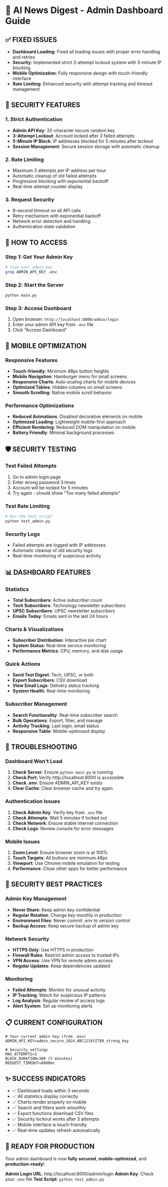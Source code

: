 # 🚀 AI News Digest - Admin Dashboard Guide

## ✅ **FIXED ISSUES**
- **Dashboard Loading**: Fixed all loading issues with proper error handling and retries
- **Security**: Implemented strict 3-attempt lockout system with 5-minute IP blocking
- **Mobile Optimization**: Fully responsive design with touch-friendly interface
- **Rate Limiting**: Enhanced security with attempt tracking and timeout management

## 🔐 **SECURITY FEATURES**

### **1. Strict Authentication**
- **Admin API Key**: 32-character secure random key
- **3-Attempt Lockout**: Account locked after 3 failed attempts
- **5-Minute IP Block**: IP addresses blocked for 5 minutes after lockout
- **Session Management**: Secure session storage with automatic cleanup

### **2. Rate Limiting**
- Maximum 3 attempts per IP address per hour
- Automatic cleanup of old failed attempts
- Progressive blocking with exponential backoff
- Real-time attempt counter display

### **3. Request Security**
- 8-second timeout on all API calls
- Retry mechanism with exponential backoff
- Network error detection and handling
- Authentication state validation

## 🎯 **HOW TO ACCESS**

### **Step 1: Get Your Admin Key**
```bash
# View your admin key
grep ADMIN_API_KEY .env
```

### **Step 2: Start the Server**
```bash
python main.py
```

### **Step 3: Access Dashboard**
1. Open browser: `http://localhost:8000/admin/login`
2. Enter your admin API key from `.env` file
3. Click "Access Dashboard"

## 📱 **MOBILE OPTIMIZATION**

### **Responsive Features**
- **Touch-friendly**: Minimum 48px button heights
- **Mobile Navigation**: Hamburger menu for small screens
- **Responsive Charts**: Auto-scaling charts for mobile devices
- **Optimized Tables**: Hidden columns on small screens
- **Smooth Scrolling**: Native mobile scroll behavior

### **Performance Optimizations**
- **Reduced Animations**: Disabled decorative elements on mobile
- **Optimized Loading**: Lightweight mobile-first approach
- **Efficient Rendering**: Reduced DOM manipulation on mobile
- **Battery Friendly**: Minimal background processes

## 🛡️ **SECURITY TESTING**

### **Test Failed Attempts**
1. Go to admin login page
2. Enter wrong password 3 times
3. Account will be locked for 5 minutes
4. Try again - should show "Too many failed attempts"

### **Test Rate Limiting**
```bash
# Run the test script
python test_admin.py
```

### **Security Logs**
- Failed attempts are logged with IP addresses
- Automatic cleanup of old security logs
- Real-time monitoring of suspicious activity

## 📊 **DASHBOARD FEATURES**

### **Statistics**
- **Total Subscribers**: Active subscriber count
- **Tech Subscribers**: Technology newsletter subscribers
- **UPSC Subscribers**: UPSC newsletter subscribers  
- **Emails Today**: Emails sent in the last 24 hours

### **Charts & Visualizations**
- **Subscriber Distribution**: Interactive pie chart
- **System Status**: Real-time service monitoring
- **Performance Metrics**: CPU, memory, and disk usage

### **Quick Actions**
- **Send Test Digest**: Tech, UPSC, or both
- **Export Subscribers**: CSV download
- **View Email Logs**: Delivery status tracking
- **System Health**: Real-time monitoring

### **Subscriber Management**
- **Search Functionality**: Real-time subscriber search
- **Bulk Operations**: Export, filter, and manage
- **Activity Tracking**: Last login, email status
- **Responsive Table**: Mobile-optimized display

## 🔧 **TROUBLESHOOTING**

### **Dashboard Won't Load**
1. **Check Server**: Ensure `python main.py` is running
2. **Check Port**: Verify http://localhost:8000 is accessible
3. **Check .env**: Ensure ADMIN_API_KEY exists
4. **Clear Cache**: Clear browser cache and try again

### **Authentication Issues**
1. **Check Admin Key**: Verify key from `.env` file
2. **Check Attempts**: Wait 5 minutes if locked out
3. **Check Network**: Ensure stable internet connection
4. **Check Logs**: Review console for error messages

### **Mobile Issues**
1. **Zoom Level**: Ensure browser zoom is at 100%
2. **Touch Targets**: All buttons are minimum 48px
3. **Viewport**: Use Chrome mobile emulation for testing
4. **Performance**: Close other apps for better performance

## 🚨 **SECURITY BEST PRACTICES**

### **Admin Key Management**
- **Never Share**: Keep admin key confidential
- **Regular Rotation**: Change key monthly in production
- **Environment Files**: Never commit .env to version control
- **Backup Access**: Keep secure backup of admin key

### **Network Security**
- **HTTPS Only**: Use HTTPS in production
- **Firewall Rules**: Restrict admin access to trusted IPs
- **VPN Access**: Use VPN for remote admin access
- **Regular Updates**: Keep dependencies updated

### **Monitoring**
- **Failed Attempts**: Monitor for unusual activity
- **IP Tracking**: Watch for suspicious IP patterns
- **Log Analysis**: Regular review of access logs
- **Alert System**: Set up monitoring alerts

## 📋 **CURRENT CONFIGURATION**

```env
# Your current admin key (from .env)
ADMIN_API_KEY=admin_secure_2024_ABC123XYZ789_strong_key

# Security settings
MAX_ATTEMPTS=3
BLOCK_DURATION=300 (5 minutes)
REQUEST_TIMEOUT=8000ms
```

## ✨ **SUCCESS INDICATORS**

- ✅ Dashboard loads within 3 seconds
- ✅ All statistics display correctly
- ✅ Charts render properly on mobile
- ✅ Search and filters work smoothly
- ✅ Export functions download CSV files
- ✅ Security lockout works after 3 attempts
- ✅ Mobile interface is touch-friendly
- ✅ Real-time updates refresh automatically

## 🎉 **READY FOR PRODUCTION**

Your admin dashboard is now **fully secured**, **mobile-optimized**, and **production-ready**!

**Admin Login URL**: http://localhost:8000/admin/login
**Admin Key**: Check your `.env` file
**Test Script**: `python test_admin.py` 
